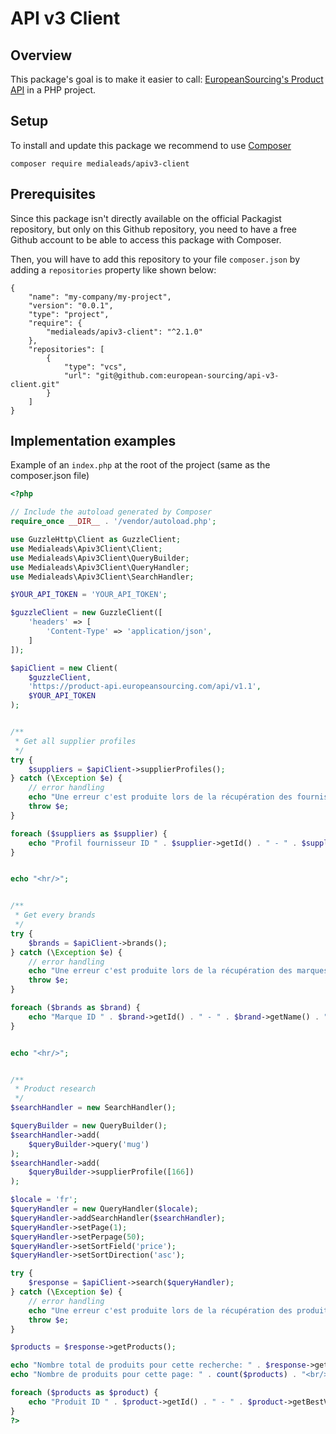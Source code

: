 # API v3 Client

## Overview

This package's goal is to make it easier to call:
[EuropeanSourcing's Product API](https://product-api.europeansourcing.com/public/index.html) in a PHP project.

## Setup

To install and update this package we recommend to use [Composer](https://getcomposer.org/)

```shell
composer require medialeads/apiv3-client
```

## Prerequisites 

Since this package isn't directly available on the official Packagist repository, but only on this Github repository,
you need to have a free Github account to be able to access this package with Composer.

Then, you will have to add this repository to your file `composer.json` by adding a `repositories` property like
shown below:

```
{
    "name": "my-company/my-project",
    "version": "0.0.1",
    "type": "project",
    "require": {
        "medialeads/apiv3-client": "^2.1.0"
    },
    "repositories": [
        {
            "type": "vcs",
            "url": "git@github.com:european-sourcing/api-v3-client.git"
        }
    ]
}
```

## Implementation examples

Example of an `index.php` at the root of the project (same as the composer.json file)

```php
<?php

// Include the autoload generated by Composer
require_once __DIR__ . '/vendor/autoload.php';

use GuzzleHttp\Client as GuzzleClient;
use Medialeads\Apiv3Client\Client;
use Medialeads\Apiv3Client\QueryBuilder;
use Medialeads\Apiv3Client\QueryHandler;
use Medialeads\Apiv3Client\SearchHandler;

$YOUR_API_TOKEN = 'YOUR_API_TOKEN';

$guzzleClient = new GuzzleClient([
    'headers' => [
        'Content-Type' => 'application/json',
    ]
]);

$apiClient = new Client(
    $guzzleClient,
    'https://product-api.europeansourcing.com/api/v1.1',
    $YOUR_API_TOKEN
);


/**
 * Get all supplier profiles
 */
try {
    $suppliers = $apiClient->supplierProfiles();
} catch (\Exception $e) {
    // error handling
    echo "Une erreur c'est produite lors de la récupération des fournisseurs: " . $e->getMessage();
    throw $e;
}

foreach ($suppliers as $supplier) {
    echo "Profil fournisseur ID " . $supplier->getId() . " - " . $supplier->getName() . "<br/>";
}


echo "<hr/>";


/**
 * Get every brands
 */
try {
    $brands = $apiClient->brands();
} catch (\Exception $e) {
    // error handling
    echo "Une erreur c'est produite lors de la récupération des marques: " . $e->getMessage();
    throw $e;
}

foreach ($brands as $brand) {
    echo "Marque ID " . $brand->getId() . " - " . $brand->getName() . "<br/>";
}


echo "<hr/>";


/**
 * Product research
 */
$searchHandler = new SearchHandler();

$queryBuilder = new QueryBuilder();
$searchHandler->add(
    $queryBuilder->query('mug')
);
$searchHandler->add(
    $queryBuilder->supplierProfile([166])
);

$locale = 'fr';
$queryHandler = new QueryHandler($locale);
$queryHandler->addSearchHandler($searchHandler);
$queryHandler->setPage(1);
$queryHandler->setPerpage(50);
$queryHandler->setSortField('price');
$queryHandler->setSortDirection('asc');

try {
    $response = $apiClient->search($queryHandler);
} catch (\Exception $e) {
    // error handling
    echo "Une erreur c'est produite lors de la récupération des produits: " . $e->getMessage();
    throw $e;
}

$products = $response->getProducts();

echo "Nombre total de produits pour cette recherche: " . $response->getTotalProducts() . "<br/>";
echo "Nombre de produits pour cette page: " . count($products) . "<br/>";

foreach ($products as $product) {
    echo "Produit ID " . $product->getId() . " - " . $product->getBestVariant()->getName() . "<br/>";
}
?>
```
